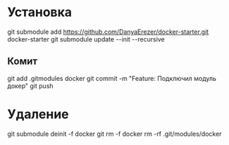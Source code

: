 # Установка

git submodule add https://github.com/DanyaErezer/docker-starter.git docker-starter
git submodule update --init --recursive

## Комит

git add .gitmodules docker
git commit -m "Feature: Подключил модуль докер"
git push


# Удаление 

git submodule deinit -f docker
git rm -f docker
rm -rf .git/modules/docker